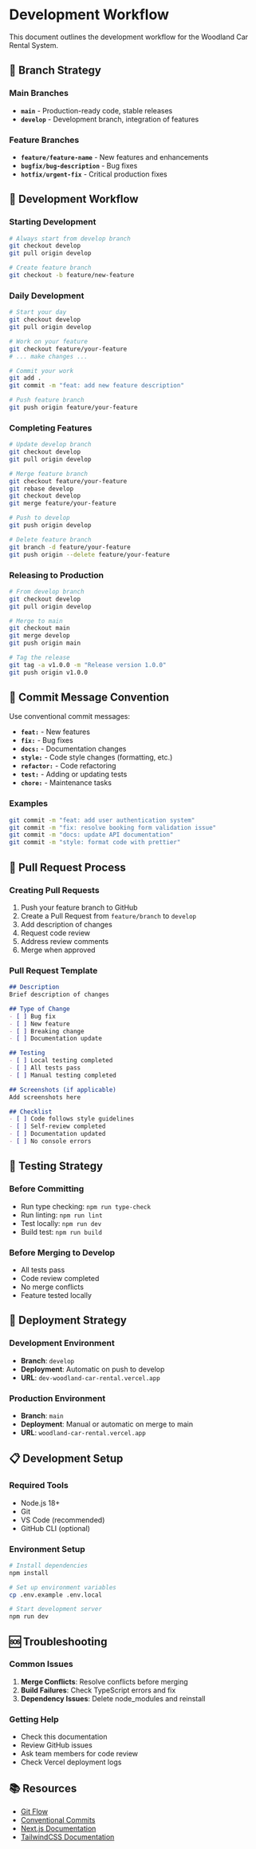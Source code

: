 # Development Workflow

This document outlines the development workflow for the Woodland Car Rental System.

## 🌿 Branch Strategy

### **Main Branches**
- **`main`** - Production-ready code, stable releases
- **`develop`** - Development branch, integration of features

### **Feature Branches**
- **`feature/feature-name`** - New features and enhancements
- **`bugfix/bug-description`** - Bug fixes
- **`hotfix/urgent-fix`** - Critical production fixes

## 🚀 Development Workflow

### **Starting Development**
```bash
# Always start from develop branch
git checkout develop
git pull origin develop

# Create feature branch
git checkout -b feature/new-feature
```

### **Daily Development**
```bash
# Start your day
git checkout develop
git pull origin develop

# Work on your feature
git checkout feature/your-feature
# ... make changes ...

# Commit your work
git add .
git commit -m "feat: add new feature description"

# Push feature branch
git push origin feature/your-feature
```

### **Completing Features**
```bash
# Update develop branch
git checkout develop
git pull origin develop

# Merge feature branch
git checkout feature/your-feature
git rebase develop
git checkout develop
git merge feature/your-feature

# Push to develop
git push origin develop

# Delete feature branch
git branch -d feature/your-feature
git push origin --delete feature/your-feature
```

### **Releasing to Production**
```bash
# From develop branch
git checkout develop
git pull origin develop

# Merge to main
git checkout main
git merge develop
git push origin main

# Tag the release
git tag -a v1.0.0 -m "Release version 1.0.0"
git push origin v1.0.0
```

## 📝 Commit Message Convention

Use conventional commit messages:

- **`feat:`** - New features
- **`fix:`** - Bug fixes
- **`docs:`** - Documentation changes
- **`style:`** - Code style changes (formatting, etc.)
- **`refactor:`** - Code refactoring
- **`test:`** - Adding or updating tests
- **`chore:`** - Maintenance tasks

### **Examples**
```bash
git commit -m "feat: add user authentication system"
git commit -m "fix: resolve booking form validation issue"
git commit -m "docs: update API documentation"
git commit -m "style: format code with prettier"
```

## 🔄 Pull Request Process

### **Creating Pull Requests**
1. Push your feature branch to GitHub
2. Create a Pull Request from `feature/branch` to `develop`
3. Add description of changes
4. Request code review
5. Address review comments
6. Merge when approved

### **Pull Request Template**
```markdown
## Description
Brief description of changes

## Type of Change
- [ ] Bug fix
- [ ] New feature
- [ ] Breaking change
- [ ] Documentation update

## Testing
- [ ] Local testing completed
- [ ] All tests pass
- [ ] Manual testing completed

## Screenshots (if applicable)
Add screenshots here

## Checklist
- [ ] Code follows style guidelines
- [ ] Self-review completed
- [ ] Documentation updated
- [ ] No console errors
```

## 🧪 Testing Strategy

### **Before Committing**
- Run type checking: `npm run type-check`
- Run linting: `npm run lint`
- Test locally: `npm run dev`
- Build test: `npm run build`

### **Before Merging to Develop**
- All tests pass
- Code review completed
- No merge conflicts
- Feature tested locally

## 🚀 Deployment Strategy

### **Development Environment**
- **Branch**: `develop`
- **Deployment**: Automatic on push to develop
- **URL**: `dev-woodland-car-rental.vercel.app`

### **Production Environment**
- **Branch**: `main`
- **Deployment**: Manual or automatic on merge to main
- **URL**: `woodland-car-rental.vercel.app`

## 📋 Development Setup

### **Required Tools**
- Node.js 18+
- Git
- VS Code (recommended)
- GitHub CLI (optional)

### **Environment Setup**
```bash
# Install dependencies
npm install

# Set up environment variables
cp .env.example .env.local

# Start development server
npm run dev
```

## 🆘 Troubleshooting

### **Common Issues**
1. **Merge Conflicts**: Resolve conflicts before merging
2. **Build Failures**: Check TypeScript errors and fix
3. **Dependency Issues**: Delete node_modules and reinstall

### **Getting Help**
- Check this documentation
- Review GitHub issues
- Ask team members for code review
- Check Vercel deployment logs

## 📚 Resources

- [Git Flow](https://nvie.com/posts/a-successful-git-branching-model/)
- [Conventional Commits](https://www.conventionalcommits.org/)
- [Next.js Documentation](https://nextjs.org/docs)
- [TailwindCSS Documentation](https://tailwindcss.com/docs)
